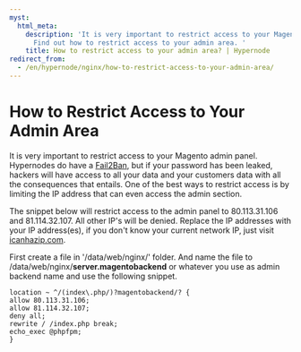 ```yaml
---
myst:
  html_meta:
    description: 'It is very important to restrict access to your Magento admin panel.
      Find out how to restrict access to your admin area. '
    title: How to restrict access to your admin area? | Hypernode
redirect_from:
  - /en/hypernode/nginx/how-to-restrict-access-to-your-admin-area/
---
```


<!-- source: https://support.hypernode.com/en/hypernode/nginx/how-to-restrict-access-to-your-admin-area/ -->

# How to Restrict Access to Your Admin Area

It is very important to restrict access to your Magento admin panel. Hypernodes do have a [Fail2Ban](../../best-practices/security/how-to-protect-magento-against-brute-force-attacks.md), but if your password has been leaked, hackers will have access to all your data and your customers data with all the consequences that entails. One of the best ways to restrict access is by limiting the IP address that can even access the admin section.

The snippet below will restrict access to the admin panel to 80.113.31.106 and 81.114.32.107. All other IP's will be denied. Replace the IP addresses with your IP address(es), if you don't know your current network IP, just visit [icanhazip.com](http://icanhazip.com).

First create a file in '/data/web/nginx/' folder. And name the file to /data/web/nginx/**server.magentobackend** or whatever you use as admin backend name and use the following snippet.

```nginx
location ~ ^/(index\.php/)?magentobackend/? {
allow 80.113.31.106;
allow 81.114.32.107;
deny all;
rewrite / /index.php break;
echo_exec @phpfpm;
}
```
